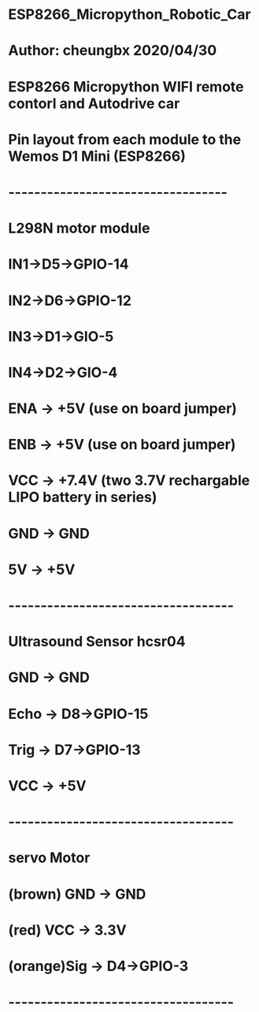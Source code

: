 # ESP8266_Micropython_Robotic_Car
#
# Author: cheungbx  2020/04/30
# ESP8266 Micropython WIFI remote contorl and Autodrive car
#
# Pin layout from each module to the Wemos D1 Mini (ESP8266)
# ----------------------------------
# L298N motor module
# IN1->D5->GPIO-14
# IN2->D6->GPIO-12
# IN3->D1->GIO-5
# IN4->D2->GIO-4
# ENA -> +5V (use on board jumper)
# ENB -> +5V (use on board jumper)
# VCC -> +7.4V (two 3.7V rechargable LIPO battery in series)
# GND -> GND
# 5V  -> +5V
# -----------------------------------
# Ultrasound Sensor hcsr04
# GND  -> GND
# Echo -> D8->GPIO-15
# Trig -> D7->GPIO-13
# VCC  -> +5V
# -----------------------------------
# servo Motor
# (brown) GND  -> GND
# (red)   VCC  -> 3.3V
# (orange)Sig  -> D4->GPIO-3
# -----------------------------------
